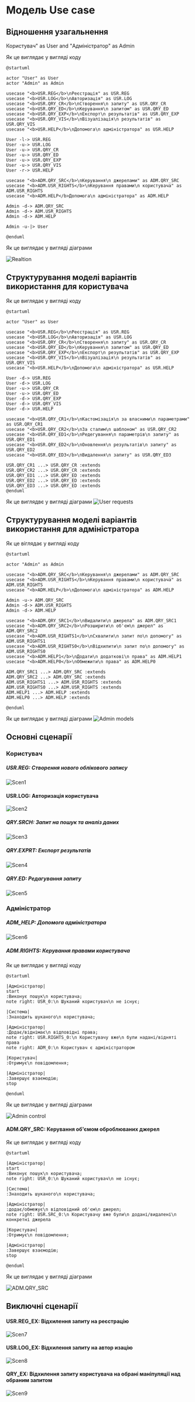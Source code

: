 # Модель Use case

## Відношення узагальнення

Користувач" as User and "Адміністратор" as Admin

Як це виглядає у вигляді коду


	@startuml

	actor "User" as User
	actor "Admin" as Admin

	usecase "<b>USR.REG</b>\nРеєстрація" as USR.REG
	usecase "<b>USR.LOG</b>\nАвторизація" as USR.LOG
	usecase "<b>USR.QRY_CR</b>\nСтворення\n запиту" as USR.QRY_CR
	usecase "<b>USR.QRY_ED</b>\nКерування\n запитом" as USR.QRY_ED
	usecase "<b>USR.QRY_EXP</b>\nЕкспорт\n результатів" as USR.QRY_EXP
	usecase "<b>USR.QRY_VIS</b>\nВізуалізація\n результатів" as USR.QRY_VIS
	usecase "<b>USR.HELP</b>\nДопомога\n адміністратора" as USR.HELP

	User -l-> USR.REG
	User -u-> USR.LOG
	User -u-> USR.QRY_CR
	User -u-> USR.QRY_ED
	User -u-> USR.QRY_EXP
	User -u-> USR.QRY_VIS
	User -r-> USR.HELP

	usecase "<b>ADM.QRY_SRC</b>\nКерування\n джерелами" as ADM.QRY_SRC
	usecase "<b>ADM.USR_RIGHTS</b>\nКерування правами\n користувача" as ADM.USR_RIGHTS
	usecase "<b>ADM.HELP</b>Допомога\n адміністратора" as ADM.HELP

	Admin -d-> ADM.QRY_SRC
	Admin -d-> ADM.USR_RIGHTS
	Admin -d-> ADM.HELP

	Admin -u-|> User

	@enduml




Як це виглядає у вигляді діаграми

![Realtion](http://www.plantuml.com/plantuml/png/dPJBwjf05CRtynI3-xGl845HKS7IDgcb1K6YPb7G51Apwy8Bj9k2fTWikchV85YjuaLVuSmRzSmuXtQOj8N_GWYVy_tEvKkcaao3U9fEnem5m-dRc9UwIHYNU91m-K1YTJHv4obLFJ6M9k4mI49UAW_ShkyzyXhDykE1sulW6-p4Mip5GimW5-z59bRAg4zPpivJSdw2ZLZ05Nq7s5jUF6Tvdtkl-pLFsx-ZUQFiExZ0HQnw4PSSkC41krbg4haAOOswXdt5AMPYYS2y00PNE6iS-OfnhvvftXSuYZcQhqXT84jrkSS29_4HUJascC66c6GkXBvi-nhw6JsIaICb-xso_-89O-5RZGurlCOPRt9E_Fs079bOPWjdv5n4Hldgl7959W9ZyjNXpjXnANMjfAXGbeP2cTWYRjOKQJMsYXDfDPOgTMDCMQq_KMTzh_QlfBVm4sMvn1FAPpYe0VymMr0ir_VQpTOB_szS3ZUvAXGKKPOvtjzsjKrrKdpGkpIHLZKAwY4naPynzIrpP-IuncY6RBHX_cDIKkUTUxypM2MCHl9AuRy0)

## Структурування моделі варіантів використання для користувача

Як це виглядає у вигляді коду

	@startuml

	actor "User" as User

	usecase "<b>USR.REG</b>\nРеєстрація" as USR.REG
	usecase "<b>USR.LOG</b>\nАвторизація" as USR.LOG
	usecase "<b>USR.QRY_CR</b>\nСтворення\n запиту" as USR.QRY_CR
	usecase "<b>USR.QRY_ED</b>\nКерування\n запитом" as USR.QRY_ED
	usecase "<b>USR.QRY_EXP</b>\nЕкспорт\n результатів" as USR.QRY_EXP
	usecase "<b>USR.QRY_VIS</b>\nВізуалізація\n результатів" as USR.QRY_VIS
	usecase "<b>USR.HELP</b>\nДопомога\n адміністратора" as USR.HELP

	User -d-> USR.REG
	User -d-> USR.LOG
	User -u-> USR.QRY_CR
	User -u-> USR.QRY_ED
	User -d-> USR.QRY_EXP
	User -d-> USR.QRY_VIS
	User -d-> USR.HELP

	usecase "<b>USR.QRY_CR1</b>\nКастомізація\n за власними\n параметрами" as USR.QRY_CR1
	usecase "<b>USR.QRY_CR2</b>\nЗа сталим\n шаблоном" as USR.QRY_CR2
	usecase "<b>USR.QRY_ED1</b>\nРедегування\n параметрів\n запиту" as USR.QRY_ED1
	usecase "<b>USR.QRY_ED2</b>\nОновлення\n результатів\n запиту" as USR.QRY_ED2
	usecase "<b>USR.QRY_ED3</b>\nВидалення\n запиту" as USR.QRY_ED3

	USR.QRY_CR1 ...> USR.QRY_CR :extends
	USR.QRY_CR2 ...> USR.QRY_CR :extends
	USR.QRY_ED1 ...> USR.QRY_ED :extends
	USR.QRY_ED2 ...> USR.QRY_ED :extends
	USR.QRY_ED3 ...> USR.QRY_ED :extends
	@enduml

Як це виглядвє у вигляді діаграми
![User requests](http://www.plantuml.com/plantuml/png/ZPJDYjDG5CVtzoaktK-adPqCPK2B2WDgXX650ScqsMc59WMNRGhYGgX8ZU12z0rYFsYmJVeAvxwH_nFkdOHyq2vIxZsS_-zyd7DxwVdEo1-_VoU4q_S_Z6JhndD7BUbuaWz2Z3stxtYkR5tSTM-kRSlkFRbuSDUz7T9lsgY5cgf0JIXIdrIevfbEUrMKLy-DyYijLK0fT35jArhuLRGlxJTl7zbQ_WVYPIRVK4A9cjyE9NFeG36ocMcIKTN2Ueyrx2UgcAWPW54DZ5BQ6vpMrUDUlz2yx_HFJI5EGGt0ohBS8i1EVG4lGe8XBGtJY6kXhvvTQ-WtQ9WHWHBcBJiD3qm5_xHtPH9UeCO3rublHH6O2BEcFJY92iryzRoYZ6m8Gl2EoBF1MTTClMJ1BBLb34i-aweHdIrfJMkgLbHKj9fi6hQcVJ_fYAlXKajDv8l41kpO0riGenansmyme6XSDohGfxYqNks6i1qTzWVO79U7nsHmrMTS_kAQKbBPC2WRDhQTFpnQuriLrxOcNTw4XgTXY0sHJEw_E3zkZ7bfjHjtF4vJHUTclz6ODJVeb1SDcH25_alBiegx9H-w7trtEF0AJfsZJi1gKcweS-gSudJUx7I9t-plLlu7)

## Структурування моделі варіантів використання для адміністратора

Як це віглядає у вигляді коду

	@startuml

	actor "Admin" as Admin

	usecase "<b>ADM.QRY_SRC</b>\nКерування\n джерелами" as ADM.QRY_SRC
	usecase "<b>ADM.USR_RIGHTS</b>\nКерування правами\n користувача" as ADM.USR_RIGHTS
	usecase "<b>ADM.HELP</b>\nДопомога\n адміністратора" as ADM.HELP

	Admin -u-> ADM.QRY_SRC
	Admin -d-> ADM.USR_RIGHTS
	Admin -d-> ADM.HELP

	usecase "<b>ADM.QRY_SRC1</b>\nВидалити\n джерела" as ADM.QRY_SRC1
	usecase "<b>ADM.QRY_SRC2</b>\nРозширити\n об'єм\n джерел" as ADM.QRY_SRC2
	usecase "<b>ADM.USR_RIGHTS1</b>\nСхвалити\n запит по\n допомогу" as ADM.USR_RIGHTS1
	usecase "<b>ADM.USR_RIGHTS0</b>\nВідхилити\n запит по\n допомогу" as ADM.USR_RIGHTS0
	usecase "<b>ADM.HELP1</b>\nДодати\n додаткові\n права" as ADM.HELP1
	usecase "<b>ADM.HELP0</b>\nОбмежити\n права" as ADM.HELP0

	ADM.QRY_SRC1 ...> ADM.QRY_SRC :extends
	ADM.QRY_SRC2 ...> ADM.QRY_SRC :extends
	ADM.USR_RIGHTS1 ...> ADM.USR_RIGHTS :extends
	ADM.USR_RIGHTS0 ...> ADM.USR_RIGHTS :extends
	ADM.HELP1 ...> ADM.HELP :extends
	ADM.HELP0 ...> ADM.HELP :extends

	@enduml

Як це виглядає у вигляді діаграми
![Admin models](http://www.plantuml.com/plantuml/png/fPJFIW9H5CRtzoakRbevpRWC4QKYWu8QQn48CkeiWfp06Q6bAL6x8CH5YwWt6Cq_GutZAvpxHfsvETrn_kYYnQ3dUFnzdzyvM3GjhMrrMZU4Q0thjaqpfMRhsiXGpQJy7I4TKszefaup-NgXT70gdQjNjOgwdz-j5we6lCAKTLaVnc330XRikMfGcC3CRyCKlh7jWiDveI_7e9SLjQOU7vKlAcbS2aiasho1H5_c2pniEUoUzNudsIFOVr826LCh7vwShNG6uC4I7nUVJx1zh8t-NJP4qI57eohh-L82pWc4y8HejfCjX7zSq6vYEs94V28eQG4hAuSluA0X6wDqq8OJopUQhP86pAs0x-31d3s1mxe2wS5eXmt0ZU2ZyDo6pGM6FzW3ZDSDpx5S-YNrm-OQuTnPFs5hoWOfESW6rpH1EUU_OdBYZIYX8y4LYFY34YyGnco8pU0w8pUY9783-sym0XTZdWdpoHYPaF26gIH9QoT7z_GxIpUQ9WdlQijOA6enAPffm_BMOMvPC7aP7v3J1aWHN_XV4lq1)

## Основні сценарії

### Користувач

##### USR.REG: Створення нового облікового запису

![Scen1](http://www.plantuml.com/plantuml/png/ZL8rGhGn4Es_KwpK_myjxb3ZLBYxLhYxkyC9rdqtUuMP6_6Ih7iycPdtCbA_iZgqlBesDsiO9jKsw8q4xv2VTtcFzyb9TZxUK4BTb47AlT94JdH1RlB3ui84Omy_AFCT61_n4mKemaycQDZbeIf1zQjfo4DXic-aWqQ10YHoyXFly3K_Q1uFK3mAhWIU5CJvXTKnq_BKnEIgoJe-NewM8gmUhgKxybEGGdp5nv800DULrMN3jUbgtPqT_pjQsWPQ-Z9aO_EZYiD8z-8NtZbbG84B3mGvGF448e5dFmLCvCDdep8EwfZc91J2vC_Zg1PgPsENgWpoRya2RJVsC7XL48FPwPMqKJmA4rvZ_ut7m8GDA9Wk4faEgCSK5tY_ggGwgjGsS1I1EU5zdLmyyGE5PIdn4rzLfHNTmcALKOyWerJ_0000)

#### USR.LOG: Авторизація користувача

![Scen2](http://www.plantuml.com/plantuml/png/XL8pOeH15Exd53_ge8rjErLiiufjsya9riOPldUZ38BrlcRuuQ5uSQb_OMbvUeenJSOgdX6cJNXfYxPf1tPOwM1LFggGW8XphWOxx0Z32Iz7d6eSxA9R2T_au7swXmyXkjVWX5LiylwalfGCN0Z2kXf5ob5Ek13YhrxQvIS_xT2j1d-yErZp8g2HBB32JjiA0KzAWWZOpEpIiBOmFZgsf9aZ8zay8Xxp1mfn3I_y2D0vXtABtEH5RdxMG67qjuwsripwfghUYkwOj-6P8Qd1eglu1gkeK8n7X9L7sj6Yir6bfNCDTess_Wifwfk-cKhI8oZXeaqwLCMnIzvR14K_1NjULETdv_9OCRVFv-KR)

##### QRY.SRCH: Запит на пошук та аналіз даних

![Scen3](http://www.plantuml.com/plantuml/png/ZLGrTbn14Cpt5FEUOqDgvWFOaPtOOcQ8nCpCB9tWyp9SeVj6gfwb-SiZs6sgwkg1BvDJxHDJqyD3aOZIQvQkASkB5ESbNkOLSidcZLa4YqiN6FOxHNTaayzB5ASKiayLnU380M9PKOPiXUzPtWHOKl6osBQuASNd55FaYudajVUb5fxoz1HGccoJtEIbUrwMHYdDAo7ILzKTyQeMXKpmWVYWc9ub5-G1_ZBYJ5PhboRUjpGTJEAY3ChxmglbPkfsKvJSN3d0JRqc2FGUmutUAIEXLkSjC_3Wys5cOIW0E83KOV37wyv3mKXhcRRalG_lKFKQ6PtgLXFzlNrJwaLFpnii8-r3nwT2_odCRAEu6Uy-lExu54xxzVll_vz_AlpT8rqQlyufKU6HAd93euAwBCL4DAz150Q1eUbq6t-wKFArnjRnNS3uSXHvLnW2CAn0tMuUjcMe63aKy2AsoAkwLxLsHjWLdujFelXsOTG0nZMfMplJLSUkMavHHFWQkBhrJLq48oOAzA7nqTV--z2BCZhsFl856ubtw1a0)

##### QRY.EXPRT: Експорт результатів

![Scen4](http://www.plantuml.com/plantuml/png/jLGrTXr14Cpt5FEUOqDgPaTcTc9c4aTYPcQMRl2PuGhLDrBrnqMn9jfjAXYurTBwgRcrxTzVopAbrO4r5AG7AUcLFkb7124Pxc2okaeDjlyh1fi88IQzI27BwWM390D5fAJF88-GGHmPfeiwc37fOI39sLcPa3w4YBE4oDKQWTqoE8jo2DcXxQZOOXjf8YVz3iWBNZuoeCXQQH0ZwdIrl41vUUBaaTTWngjSILmzb3VqORa-LAOKb-BeG22RgkI3bLyns6QFZYvG0cNAX2aPEa8U6PjyrHWnigHp58TVo_OqdVON6hhgvxHz_Mze_MQQV_tusMhEVVz-YSjMTktp3SnHOmPPQX-kcdhbsiNFDvnbpvw_-t3_hIl-xV_Nqlo0tJRgFFA88Av7IBVSvnWP5Lz0c9aGYrD81-vfRHUqBq2vTHRIBpnu_kZbCVGhW7tpoJ-4DBBSMnydcCiXfGUtjWvvY6ttoj_a2mORA221UFbOiHzvJJ54QaZLg5sjId3UaF8UZfJ6yuSpP04vbSQpEdNLyTGqD5wrRj4RFb1x)

##### QRY.ED: Редагування запиту

![Scen5](http://www.plantuml.com/plantuml/png/ZLGrOYj13Ett58RwG-qm7I2faYRCZ5MOcPcJ6vWPhY3TA4yByOnvp3FIezMwUMbvO75vPMRQC5pcMgCNol8MnNcRTtYNWkJdmpKvj9VPeFpskUYT_1JcROfJ2jLtBefX8mU87HTboEy2N8J2s0jPWDZCyALInhikFgOiQh8kx6Jv28L9sTr1kpJWbU87Yc4FLTX0stxTh-PlIozeqkHNrQf2wGDCS4PftjLK_Yssm7jc2ccBBvLNcuM137Xi2ydYi4H4NKrn8hh7F2XVWDSod2chnh5StJd0Fz4Zq1Aif7ocXAkdJq4NFmYEyE3RethyWDEIHlrrUjB5QtPkUSIrE34slkpoZex-nrBAwWSRwORYW4x1-w4Jgg_-ts2ZNjRPrTFNqLsmFp8xREANkTek6piBJ5nknNhnL2apPHftIPSPNKfKoSXGN13yoC2F7n7UiR_5wohog-4NWIQiEmD33HbdeeftwWm5fDOfqWUx1AYZJ1-y87ni8HDfme-Op1gbHJ56uA9Ek-ddvkkCPaIElueV)

### Адміністратор

##### ADM_HELP: Допомога адміністратора

![Scen6](http://www.plantuml.com/plantuml/png/ZL93baH14Dp_K-HxinujnpPFCBQr6zkspj2shX1veuwsyLbLaHcHakYrXny4zGXkFTOJFOKLPhtSCoHvRUzCRksaxUi5_p33hiTmmqVhDu6B1o5Id0X2v0eAx0Zo90W_NvkUDXW9jIT2Vlr0G3-YYaTaE8b4i9UfKT1E48nktOHFiyIjTB0BlBaPmToGnb--52pSyWkVFcQ8DOZa9rnRtvcLhSNvXHsfc9khuPK6DauruuzyJlZWZeJRM3tLd8ctTGvLzNODZexN5i5gih3PjPceS6v8-VkRNOHyHjc5ZlOpMk5eNtrm8C2QFOfUyu27QTM9TZn7v9Em5Guzqgie8pVqq3UoaO3LVsWmCYPlVQF120C0)

##### ADM.RIGHTS: Керування правами користувача 

Як це виглядає у вигляді коду

	@startuml

	|Адміністратор|
	start
	:Виконує пошук\n користувача;
	note right: USR_0:\n Шуканий користувач\n не існує;

	|Система|
	:Знаходить шуканого\n користувача;

	|Адміністратор|
	:Додає/віднімає\n відповідні права;
	note right: USR.RIGHTS_0:\n Користувачу вже\n були надані/відняті права 
	note right: ADM_0:\n Користувач є адміністратором

	|Користувач|
	:Отримує\n повідомлення;

	|Адміністратор|
	:Завершує взаємодію;
	stop

	@enduml

Як це виглядає у вигляді діаграми

![Admin control](http://www.plantuml.com/plantuml/png/XLAnIiDW6Dp_f_YVG9tJfOAW3YwjRe885XMqbHgt3hL1x20gKbfm4DmSOsqqrYI-mlrlv5qZL36jw_rtzzrTKZxrTvl-sV6HCItSOeJ4zP6wlZjt7TT6w3h8NBjb9ZJZuGunniX82LpFufElNHTWl5stmYc99IKqfFWIOSdK6txDDW_t3tpFRbKhEqkUo4zI8KHAm_T2hLWf8gim-RsIGZxcB4H84BOOQO2Kz0jaJ1zJVcNpI38d-89iJhZvhJtqP4kWjuWXEIEna0YWQGvfXEaZDv43XWNL5ohhgskRrUy5xlycSW4zyOf8xyz4Fn1RrLC6kKzJt53ryvZzTMnvPMFs5Qil5yvgZGm9PoaIQf272JUcDiWtcBQda84Zf8ht_xI3IV38jLrNNch-fc6HQ7CghalyxHednfHhzJt-eby0)

#### ADM.QRY_SRC: Керування об'ємом оброблюваних джерел

Як це виглядає у вигляді коду

	@startuml

	|Адміністратор|
	start
	:Виконує пошук\n користувача;
	note right: USR_0:\n Шуканий користувач\n не існує;

	|Система|
	:Знаходить шуканого\n користувача;

	|Адміністратор|
	:додає/обмежує\n відповідний об'єм\n джерел;
	note right: USR.SRC_0:\n Користувачу вже були\n додані/видалені\n конкретні джерела 

	|Користувач|
	:Отримує\n повідомлення;

	|Адміністратор|
	:Завершує взаємодію;
	stop	

	@enduml

Як це виглядає у вигляді діаграми

![ADM.QRY_SRC](http://www.plantuml.com/plantuml/png/XLAnIiDG5DtVLxpDpJgdIy4_Q74JHB2eeAtKk7MeAM87KP7IWeFWvlXQanhJvFaBv_wHzvWCIYlTadFFkUUSosjSXeUzyEhyp9W-7X4ZbmaAcSYrH3A0amXU1dtpGpC1df0YWrVAKCOMNpeToH3PViSILqbAgK9p5T_2rKsd6xPjx_Ju90piNgjvi1EG_4OL70ga-5oh9Qj0OXcczAipv6l9Ge8Shg-HfYYKVWEF6AdAxomZLSiztk7_3xUXTO2OQnKOr-0nGuu42qRXohcAOfwW-YghaBSbO-Ian5WWaO6gbYk7s6urTwjZFA-6aw4QK6qnKso9bCGg3hFMT9poHsS9WQeb2cHqb8ZWdmXmbeNNkB7gYqI4aLVzVZNpo4iN5FAm-MXJECnfAYFkOf4FEDw4yLLnNzS7rRqmfj7k7F7nVGC0)

## Виключні сценарії

#### USR.REG_EX: Відхилення запиту на реєстрацію

![Scen7](http://www.plantuml.com/plantuml/png/ZLB5GKKn4BodYjH1gg41_8QxkpjKyDsjXPcEc2J0z-S-bjsrOLl32xhSGftRtE4kYiZpSCtO_srvPNPfPU1znk8TUPI5kxF-XWuV_4EBbrP25Tu5gIq13lZ0HsV-dBwZ2ofe8xyshFafeiWeYhB5om5jDm0SvE16SfSAt8hmZjXDlvQWqvIFo9bKfD4LhgxKPnOzlIY5FdILioMjZWIqjkE0wjhub_ke3_n5JJwzeB7hi-GdrUB26PEXx6QmC1-1NqURkxoRdWuzRatBDhqhWtRJEpGSw15v57stU1GZ5VtQUIUAwXDNEJW-ymlE_000)

#### USR.LOG_EX: Відхилення запиту на автор изацію

![Scen8](http://www.plantuml.com/plantuml/png/fPB5MKKn58JtgUBKmQs61l0TxkxkKC6xxjB2J4T4S8UNLVGV-I9sJE42BUUGSvuBN4G8dwjJIfx7-CJWsCIhzO3W03bAj6Yuo2E1Zv0B3e8CFbTumXrFFV7l7Hi9QlXJRqctIFIp1A5-CiTTGulXQ_29z-hYwpTMF4IBM6CNk2Neq9htUgD5ZKhJ6WtO5QxRMwsuKouZVtLgdAApZ4NHU_wNETGlYbAlGzrmmJ9gMy-N_j1nhdzthqlwkl6F9ayDqBJFDMSpjDGZrAOrntxz2OP7FFK0)

#### QRY_EX: Відхилення запиту користувача на обрані маніпуляції над обраним запитом

![Scen9](http://www.plantuml.com/plantuml/png/lPB5cTqm58Ntha9rnDMaWV0kP0WECsC5XaTcj_2VZkQJFSoiZV0UqZNT-COMZJmo-GeKaXBhxpV7d8xFNzv--d9k_yQmIynGFXabiLOC4s9QCWM6cjZGaCWZfjQQeUeNj0efDQy_MjDwzv3XkQTaLEUGQAXSvqJZOQ-FaKNxTb7DdW9vjbhX1ItkkMSNAvR8D4zgrTYAcX653K6UNIcmShiuPix1ARm9qEAHqZ0awujQ6bAjCRGkA1bHKslUw7_tgZ7zhNwJdRizpzNbyxJid7jyi7Dpa3UQe9NtIXREntrxArnqiavCoaYU_lLUKeki5IgRlzOqvrxeyFSVNES8)
